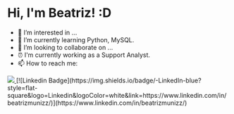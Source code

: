 # Hi, I'm Beatriz! :D

- 👀 I’m interested in ...
- 🌱 I’m currently learning Python, MySQL.
- 💞️ I’m looking to collaborate on ...
- ⏰ I'm currently working as a Support Analyst.
- 📫 How to reach me:
<a href="https://www.instagram.com/itsmuniz" alt="Instagram" target="_blank">
  <img src="https://img.shields.io/badge/-Instagram-DF0174?style=for-the-badge&labelColor=DF0174&logo=instagram&logoColor=white&link=https://www.instagram.com/itsmuniz">
</a>
[![Linkedin Badge](https://img.shields.io/badge/-LinkedIn-blue?style=flat-square&logo=Linkedin&logoColor=white&link=https://www.linkedin.com/in/beatrizmunizz/)](https://www.linkedin.com/in/beatrizmunizz/)
<!---
beatrizmb2004/beatrizmb2004 is a ✨ special ✨ repository because its `README.md` (this file) appears on your GitHub profile.
You can click the Preview link to take a look at your changes.
--->
